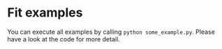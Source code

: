 # Fit examples
You can execute all examples by calling `python some_example.py`. Please have a look at the code for more detail.
